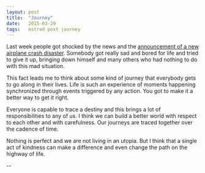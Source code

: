 ```yaml
---
layout: post
title:  "Journey"
date:   2015-03-29
tags:   mstred post journey
---
```


Last week people got shocked by the news and the [announcement of a new airplane
crash disaster]. Somebody got really sad and bored for life and tried to give it
up, bringing down himself and many others who had nothing to do with this mad
situation.


This fact leads me to think about some kind of journey that everybody gets to go
along in their lives. Life is such an experience of moments happening synchronized
through events triggered by any action. You got to make it a better way to get it
right.


Everyone is capable to trace a destiny and this brings a lot of responsibilities
to any of us. I think we can build a better world with respect to each other
and with carefulness. Our journeys are traced together over the cadence of time.


Nothing is perfect and we are not living in an utopia. But I think that a single
act of kindness can make a difference and even change the path on the highway
of life.

--


[announcement of a new airplane crash disaster]: http://www.nytimes.com/interactive/2015/03/24/world/europe/germanwings-plane-crash-map.html
